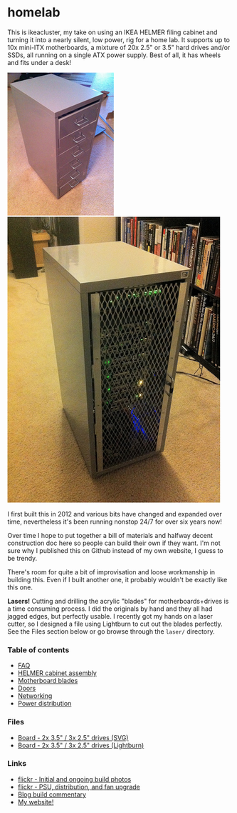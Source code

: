 # homelab

This is ikeacluster, my take on using an IKEA HELMER filing cabinet and
turning it into a nearly silent, low power, rig for a home lab.  It supports
up to 10x mini-ITX motherboards, a mixture of 20x 2.5" or 3.5" hard drives
and/or SSDs, all running on a single ATX power supply.  Best of all, it has 
wheels and fits under a desk!

![HELMER](./img/7271891250_ea68a6c65b_n.jpg) ![ikeacluster](./img/7862072998_a28363d610_z.jpg)

I first built this in 2012 and various bits have changed and expanded over
time, nevertheless it's been running nonstop 24/7 for over six years now!

Over time I hope to put together a bill of materials and halfway decent
construction doc here so people can build their own if they want.  I'm not
sure why I published this on Github instead of my own website, I guess to
be trendy.

There's room for quite a bit of improvisation and loose workmanship in
building this. Even if I built another one, it probably wouldn't be exactly
like this one.

**Lasers!**
Cutting and drilling the acrylic "blades" for motherboards+drives is a time
consuming process.  I did the originals by hand and they all had jagged edges,
but perfectly usable.  I recently got my hands on a laser cutter, so I
designed a file using Lightburn to cut out the blades perfectly.
See the Files section below or go browse through the `laser/` directory.

### Table of contents
* [FAQ](FAQ.md)
* [HELMER cabinet assembly](HELMER.md)
* [Motherboard blades](blade.md)
* [Doors](door.md)
* [Networking](network.md)
* [Power distribution](power.md)

### Files
* [Board - 2x 3.5" / 3x 2.5" drives (SVG)](laser/ikeacluster-board4-23x22x32.svg)
* [Board - 2x 3.5" / 3x 2.5" drives (Lightburn)](laser/ikeacluster-board4-23x22x32.lbrn)

### Links
* [flickr - Initial and ongoing build photos](https://www.flickr.com/photos/binaryfury/albums/72157629900950858)
* [flickr - PSU, distribution, and fan upgrade](https://www.flickr.com/photos/binaryfury/albums/72157631186725716)
* [Blog build commentary](https://binaryfury.wann.net/ikeacluster/)
* [My website!](https://binaryfury.wann.net/)
